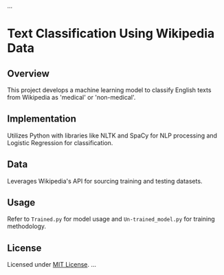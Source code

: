 ...
# Text Classification Using Wikipedia Data

## Overview
This project develops a machine learning model to classify English texts from Wikipedia as 'medical' or 'non-medical'. 

## Implementation
Utilizes Python with libraries like NLTK and SpaCy for NLP processing and Logistic Regression for classification.

## Data
Leverages Wikipedia's API for sourcing training and testing datasets.

## Usage
Refer to `Trained.py` for model usage and `Un-trained_model.py` for training methodology.

## License
Licensed under [MIT License](LICENSE).
...
